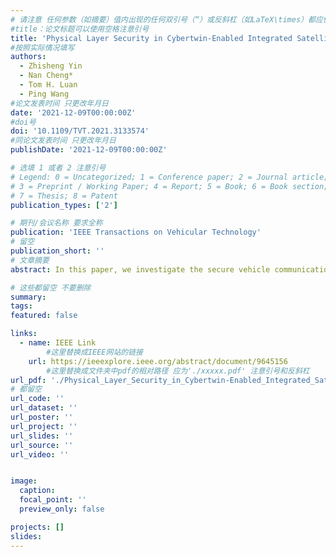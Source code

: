 ```yaml
---
# 请注意 任何参数（如摘要）值内出现的任何双引号（“）或反斜杠（如LaTeX\times）都应使用反斜杠（\）进行转义。例如，符号“和LaTeX text\times分别变为\”和\\times。有关详细信息，请参阅YAML或TOML文档。
#title：论文标题可以使用空格注意引号
title: 'Physical Layer Security in Cybertwin-Enabled Integrated Satellite-Terrestrial Vehicle Networks'
#按照实际情况填写
authors:
  - Zhisheng Yin
  - Nan Cheng*
  - Tom H. Luan
  - Ping Wang
#论文发表时间 只更改年月日
date: '2021-12-09T00:00:00Z'
#doi号
doi: '10.1109/TVT.2021.3133574'
#同论文发表时间 只更改年月日
publishDate: '2021-12-09T00:00:00Z'

# 选填 1 或者 2 注意引号
# Legend: 0 = Uncategorized; 1 = Conference paper; 2 = Journal article;
# 3 = Preprint / Working Paper; 4 = Report; 5 = Book; 6 = Book section;
# 7 = Thesis; 8 = Patent
publication_types: ['2']

# 期刊/会议名称 要求全称
publication: 'IEEE Transactions on Vehicular Technology'
# 留空
publication_short: ''
# 文章摘要
abstract: In this paper, we investigate the secure vehicle communications in cybertwin-enabled integrated satellite-terrestrial networks, where the digital twins (DTs) in the cybertwin space reflects the physical entities (i.e., satellite, terrestrial base station (BS), and vehicles). Particularly, considering the channel similarity between different satellite links versus the randomness difference in terrestrial links, it is challenging to reach the secure transmission in satellite and terrestrial links independently with limited resources. Considering the information exchange in the cybertwin space can support an information sharing between such physical entities, the secure transmission design by using the heterogeneous satellite-terrestrial resources can be conducted from a global perspective. With the channel feedback information of vehicles gathered at the cybertwin, the co-channel interference caused by the spectrum sharing is leveraged to assist the implementation of secure transmissions in the integrated satellite-terrestrial vehicle network. Specifically, the problems of maximizing the secrecy rate of satellite-to-vehicle link and the terrestrial BS-to-vehicle link are formulated, respectively. To solve such two problems, we propose two corresponding beamforming optimization approaches, where semi-definite relaxation (SDR) and semi-definite programming (SDP) are adopted due to the non-convexity. In addition, the tightness of SDR is proved and the complexity of proposed approaches is also analyzed. Finally, extensive numerical simulations are carried out and results show the effectiveness of our proposed approach.

# 这些都留空 不要删除
summary:  
tags:
featured: false

links:
  - name: IEEE Link
        #这里替换成IEEE网站的链接
    url: https://ieeexplore.ieee.org/abstract/document/9645156
        #这里替换成文件夹中pdf的相对路径 应为'./xxxxx.pdf' 注意引号和反斜杠
url_pdf: './Physical_Layer_Security_in_Cybertwin-Enabled_Integrated_Satellite-Terrestrial_Vehicle_Networks.pdf'
# 都留空
url_code: ''
url_dataset: ''
url_poster: ''
url_project: ''
url_slides: ''
url_source: ''
url_video: ''


image:
  caption: 
  focal_point: ''
  preview_only: false

projects: []
slides:
---
```

